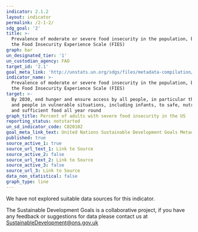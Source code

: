 ```yaml
---
indicator: 2.1.2
layout: indicator
permalink: /2-1-2/
sdg_goal: '2'
title: >-
  Prevalence of moderate or severe food insecurity in the population, based on
  the Food Insecurity Experience Scale (FIES)
graph: bar
un_designated_tier: '1'
un_custodian_agency: FAO
target_id: '2.1'
goal_meta_link: 'http://unstats.un.org/sdgs/files/metadata-compilation/Metadata-Goal-2.pdf'
indicator_name: >-
  Prevalence of moderate or severe food insecurity in the population, based on
  the Food Insecurity Experience Scale (FIES)
target: >-
  By 2030, end hunger and ensure access by all people, in particular the poor
  and people in vulnerable situations, including infants, to safe, nutritious
  and sufficient food all year round
graph_title: Percent of adults with severe food insecurity in the US
reporting_status: notstarted
un_sd_indicator_code: C020102
goal_meta_link_text: United Nations Sustainable Development Goals Metadata (pdf 232kB)
published: true
source_active_1: true
source_url_text_1: Link to Source
source_active_2: false
source_url_text_2: Link to Source
source_active_3: false
source_url_3: Link to Source
data_non_statistical: false
graph_type: line
---
```



We have not explored suitable data sources for this indicator. 

The Sustainable Development Goals is a collaborative project, if you have any feedback or suggestions for data please contact us at <SustainableDevelopment@ons.gov.uk>
